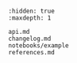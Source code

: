 ```{include} ../README.md

```

```{toctree}
:hidden: true
:maxdepth: 1

api.md
changelog.md
notebooks/example
references.md
```
